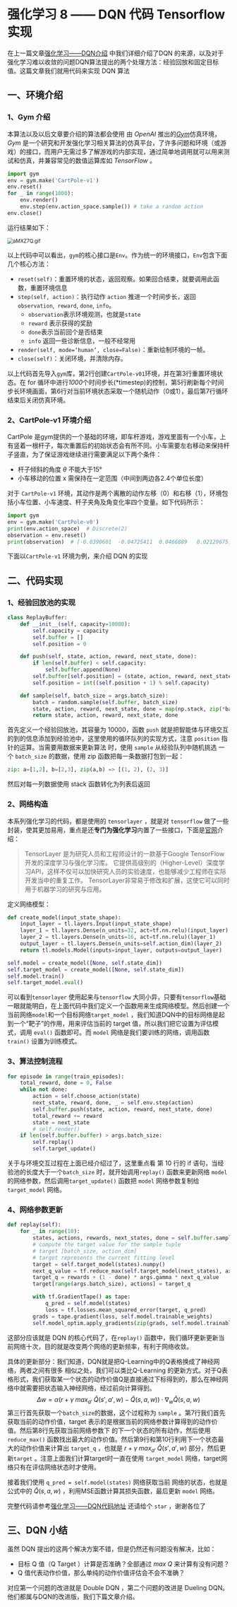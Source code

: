 # 强化学习 8 —— DQN 代码 Tensorflow 实现

在上一篇文章[强化学习——DQN介绍](https://blog.csdn.net/november_chopin/article/details/107912720) 中我们详细介绍了DQN 的来源，以及对于强化学习难以收敛的问题DQN算法提出的两个处理方法：经验回放和固定目标值。这篇文章我们就用代码来实现 DQN 算法

## 一、环境介绍

### 1、Gym 介绍

本算法以及以后文章要介绍的算法都会使用 由 $OpenAI$ 推出的[$Gym$](http://gym.openai.com/)仿真环境， $Gym$ 是一个研究和开发强化学习相关算法的仿真平台，了许多问题和环境（或游戏）的接口，而用户无需过多了解游戏的内部实现，通过简单地调用就可以用来测试和仿真，并兼容常见的数值运算库如 $TensorFlow$ 。

```python
import gym
env = gym.make('CartPole-v1')
env.reset()
for _ in range(1000):
    env.render()
    env.step(env.action_space.sample()) # take a random action
env.close()
```

运行结果如下：

<img src="https://s1.ax1x.com/2020/07/31/aMXZ7Q.gif" alt="aMXZ7Q.gif" style="zoom:80%;" />

以上代码中可以看出，`gym`的核心接口是`Env`。作为统一的环境接口，`Env`包含下面几个核心方法：

- `reset(self)`：重置环境的状态，返回观察。如果回合结束，就要调用此函数，重置环境信息
- `step(self, action)`：执行动作 `action` 推进一个时间步长，返回`observation`,` reward`, `done`, `info`。
  - `observation`表示环境观测，也就是`state`
  - `reward` 表示获得的奖励
  - `done`表示当前回个是否结束
  - `info` 返回一些诊断信息，一般不经常用
- `render(self, mode=‘human’, close=False)`：重新绘制环境的一帧。
- `close(self)`：关闭环境，并清除内存。

以上代码首先导入`gym`库，第2行创建`CartPole-v01`环境，并在第3行重置环境状态。在  for 循环中进行*1000*个时间步长(*timestep)的控制，第5行刷新每个时间步长环境画面，第6行对当前环境状态采取一个随机动作（0或1），最后第7行循环结束后关闭仿真环境。

### 2、CartPole-v1 环境介绍

CartPole 是gym提供的一个基础的环境，即车杆游戏，游戏里面有一个小车，上有竖着一根杆子，每次重置后的初始状态会有所不同。小车需要左右移动来保持杆子竖直，为了保证游戏继续进行需要满足以下两个条件：

- 杆子倾斜的角度 $\theta$ 不能大于15°
- 小车移动的位置 x 需保持在一定范围（中间到两边各2.4个单位长度）

对于 `CartPole-v1` 环境，其动作是两个离散的动作左移（0）和右移（1），环境包括小车位置、小车速度、杆子夹角及角变化率四个变量。如下代码所示：

```python
import gym
env = gym.make('CartPole-v0')
print(env.action_space)  # Discrete(2)
observation = env.reset()
print(observation)  # [-0.0390601  -0.04725411  0.0466889   0.02129675]
```

下面以`CartPole-v1` 环境为例，来介绍 DQN 的实现

## 二、代码实现

### 1、经验回放池的实现

```python
class ReplayBuffer:
    def __init__(self, capacity=10000):
        self.capacity = capacity
        self.buffer = []
        self.position = 0

    def push(self, state, action, reward, next_state, done):
        if len(self.buffer) < self.capacity:
            self.buffer.append(None)
        self.buffer[self.position] = (state, action, reward, next_state, done)
        self.position = int((self.position + 1) % self.capacity)

    def sample(self, batch_size = args.batch_size):
        batch = random.sample(self.buffer, batch_size)
        state, action, reward, next_state, done = map(np.stack, zip(*batch))
        return state, action, reward, next_state, done
```

首先定义一个经验回放池，其容量为 10000，函数 `push` 就是把智能体与环境交互的到的信息添加到经验池中，这里使用的循环队列的实现方式，注意 `position` 指针的运算。当需要用数据来更新算法 时，使用 `sample` 从经验队列中随机挑选 一个 `batch_size` 的数据，使用 zip 函数把每一条数据打包到一起：

```python
zip: a=[1,2], b=[2,3], zip(a,b) => [(1, 2), (2, 3)]
```

然后对每一列数据使用 stack 函数转化为列表后返回

### 2、网络构造

本系列强化学习的代码，都是使用的 `tensorlayer` ，就是对 `tensorflow` 做了一些封装，使其更加易用，重点是还**专门为强化学习**内置了一些接口，下面是[官网](https://tensorlayercn.readthedocs.io/zh/latest/)介绍：

> TensorLayer 是为研究人员和工程师设计的一款基于Google TensorFlow开发的深度学习与强化学习库。 它提供高级别的（Higher-Level）深度学习API，这样不仅可以加快研究人员的实验速度，也能够减少工程师在实际开发当中的重复工作。 TensorLayer非常易于修改和扩展，这使它可以同时用于机器学习的研究与应用。

定义网络模型：

```python
def create_model(input_state_shape):
    input_layer = tl.layers.Input(input_state_shape)
    layer_1 = tl.layers.Dense(n_units=32, act=tf.nn.relu)(input_layer)
    layer_2 = tl.layers.Dense(n_units=16, act=tf.nn.relu)(layer_1)
    output_layer = tl.layers.Dense(n_units=self.action_dim)(layer_2)
    return tl.models.Model(inputs=input_layer, outputs=output_layer)

self.model = create_model([None, self.state_dim])
self.target_model = create_model([None, self.state_dim])
self.model.train()
self.target_model.eval()
```

可以看到`tensorlayer` 使用起来与`tensorflow` 大同小异，只要有`tensorflow`基础一眼就能明白，在上面代码中我们定义一个函数用来生成网络模型。然后创建一个当前网络`model`和一个目标网络`target_model` ，我们知道DQN中的目标网络是起到一个“靶子”的作用，用来评估当前的 target 值，所以我们把它设置为评估模式，调用 `eval()` 函数即可。而 `model` 网络是我们要训练的网络，调用函数 `train()` 设置为训练模式。

### 3、算法控制流程

```python
for episode in range(train_episodes):
    total_reward, done = 0, False
    while not done:
        action = self.choose_action(state)
        next_state, reward, done, _ = self.env.step(action)
        self.buffer.push(state, action, reward, next_state, done)
        total_reward += reward
        state = next_state
        # self.render()
    if len(self.buffer.buffer) > args.batch_size:
        self.replay()
        self.target_update()
```

关于与环境交互过程在上面已经介绍过了，这里重点看 第 10 行的 if 语句，当经验池的长度大于一个`batch_size` 时，就开始调用`replay()` 函数来更新网络 `model` 的网络参数，然后调用`target_update()` 函数把 `model` 网络参数复制给 `target_model` 网络。

### 4、网络参数更新

```python
def replay(self):
    for _ in range(10):
        states, actions, rewards, next_states, done = self.buffer.sample()
        # compute the target value for the sample tuple
        # target [batch_size, action_dim]
        # target represents the current fitting level
        target = self.target_model(states).numpy()
        next_q_value = tf.reduce_max(self.target_model(next_states), axis=1)
        target_q = rewards + (1 - done) * args.gamma * next_q_value
        target[range(args.batch_size), actions] = target_q

        with tf.GradientTape() as tape:
            q_pred = self.model(states)
            loss = tf.losses.mean_squared_error(target, q_pred)
        grads = tape.gradient(loss, self.model.trainable_weights)
        self.model_optim.apply_gradients(zip(grads, self.model.trainable_weights))
```

这部分应该就是 DQN 的核心代码了，在`replay()` 函数中，我们循环更新更新当前网络十次，目的就是改变两个网络的更新频率，有利于网络收敛。

具体的更新部分：我们知道，DQN就是把Q-Learning中的Q表格换成了神经网络，两者之间有很多 相似之处，我们可以类比Q-Learning 的更新方式。对于Q表格形式，我们获取某一个状态的动作价值Q是直接通过下标得到的，那么在神经网络中就需要把状态输入神经网络，经过前向计算得到。
$$
\Delta w = \alpha (r + \gamma\;max_{a'}\; \hat{Q}(s', a', w) - \hat{Q}{(s, a, w)})\cdot \nabla_w\hat{Q}{(s, a, w)}
$$
第三行首先获取一个`batch_size`的数据，这个过程称为 `sample` 。第7行我们首先获取当前的动作价值，target 表示的是根据当前的网络参数计算得到的动作价值。然后第8行先获取当前网络参数下 的下一个状态的所有动作，然后使用`reduce_max()` 函数找出最大的动作价值。然后第9行和第10行利用下一个状态最大的动作价值来计算出 `target_q` ，也就是 $r + \gamma\;max_{a'}\; \hat{Q}(s', a', w)$ 部分，然后更新`target` 。注意上面我们计算target时一直在使用 `target_model` 网络，target网络只有在评估网络状态时才使用。

接着我们使用 `q_pred = self.model(states)` 网络获取当前 网络的状态，也就是 公式中的 $\hat{Q}{(s, a, w)}$ ，利用MSE函数计算其损失函数，最后更新 `model` 网络。

完整代码请参考[强化学习——DQN代码地址](https://github.com/NovemberChopin/RL_Tutorial/blob/master/code/DQN.py) 还请给个 `star` ，谢谢各位了

## 三、DQN 小结

虽然 DQN 提出的这两个解决方案不错，但是仍然还有问题没有解决，比如：

-  目标 Q 值（Q Target ）计算是否准确？全部通过 $max\;Q$ 来计算有没有问题？
-  Q 值代表动作价值，那么单纯的动作价值评估会不会不准确？

对应第一个问题的改进就是 Double DQN ，第二个问题的改进是 Dueling DQN。他们都属与DQN的改进版，我们下篇文章介绍。
